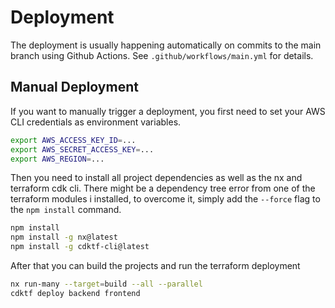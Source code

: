 # Deployment
The deployment is usually happening automatically on commits to the main branch using Github Actions.
See `.github/workflows/main.yml` for details.

## Manual Deployment
If you want to manually trigger a deployment, you first need to set your AWS CLI credentials as environment variables.
```bash
export AWS_ACCESS_KEY_ID=...
export AWS_SECRET_ACCESS_KEY=...
export AWS_REGION=...
```

Then you need to install all project dependencies as well as the nx and terraform cdk cli.
There might be a dependency tree error from one of the terraform modules i installed,
to overcome it, simply add the `--force` flag to the `npm install` command.
```bash
npm install
npm install -g nx@latest
npm install -g cdktf-cli@latest
```

After that you can build the projects and run the terraform deployment
```bash
nx run-many --target=build --all --parallel
cdktf deploy backend frontend
```
